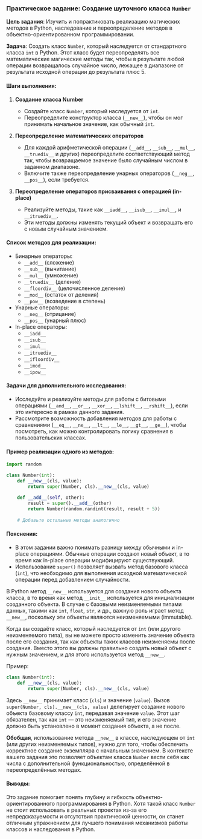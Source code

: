### Практическое задание: Создание шуточного класса `Number`

**Цель задания**: Изучить и попрактиковать реализацию магических методов в Python, наследование и переопределение методов в объектно-ориентированном программировании.

**Задача**: Создать класс `Number`, который наследуется от стандартного класса `int` в Python. Этот класс будет переопределять все математические магические методы так, чтобы в результате любой операции возвращалось случайное число, лежащее в диапазоне от результата исходной операции до результата плюс 5.

#### Шаги выполнения:

1. **Создание класса Number**
   - Создайте класс `Number`, который наследуется от `int`.
   - Переопределите конструктор класса (`__new__`), чтобы он мог принимать начальное значение, как обычный `int`.

2. **Переопределение математических операторов**
   - Для каждой арифметической операции (`__add__`, `__sub__`, `__mul__`, `__truediv__` и других) переопределите соответствующий метод так, чтобы возвращаемое значение было случайным числом в заданном диапазоне.
   - Включите также переопределение унарных операторов (`__neg__`, `__pos__`), если требуется.

3. **Переопределение операторов присваивания с операцией (in-place)**
   - Реализуйте методы, такие как `__iadd__`, `__isub__`, `__imul__`, и `__itruediv__`.
   - Эти методы должны изменять текущий объект и возвращать его с новым случайным значением.

#### Список методов для реализации:
- Бинарные операторы:
  - `__add__` (сложение)
  - `__sub__` (вычитание)
  - `__mul__` (умножение)
  - `__truediv__` (деление)
  - `__floordiv__` (целочисленное деление)
  - `__mod__` (остаток от деления)
  - `__pow__` (возведение в степень)
- Унарные операторы:
  - `__neg__` (отрицание)
  - `__pos__` (унарный плюс)
- In-place операторы:
  - `__iadd__`
  - `__isub__`
   - `__imul__`
  - `__itruediv__`
  - `__ifloordiv__`
  - `__imod__`
  - `__ipow__`

#### Задачи для дополнительного исследования:
- Исследуйте и реализуйте методы для работы с битовыми операциями (`__and__`, `__or__`, `__xor__`, `__lshift__`, `__rshift__`), если это интересно в рамках данного задания.
- Рассмотрите возможность добавления методов для работы с сравнениями (`__eq__`, `__ne__`, `__lt__`, `__le__`, `__gt__`, `__ge__`), чтобы посмотреть, как можно контролировать логику сравнения в пользовательских классах.

#### Пример реализации одного из методов:

```python
import random

class Number(int):
    def __new__(cls, value):
        return super(Number, cls).__new__(cls, value)
    
    def __add__(self, other):
        result = super().__add__(other)
        return Number(random.randint(result, result + 5))
    
    # Добавьте остальные методы аналогично
```

#### Пояснения:
- В этом задании важно понимать разницу между обычными и in-place операциями. Обычные операции создают новый объект, в то время как in-place операции модифицируют существующий.
- Использование `super()` позволяет вызвать метод базового класса (`int`), что необходимо для выполнения исходной математической операции перед добавлением случайности.

В Python метод `__new__` используется для создания нового объекта класса, в то время как метод `__init__` используется для инициализации созданного объекта. В случае с базовыми неизменяемыми типами данных, такими как `int`, `float`, `str`, и др., важную роль играет метод `__new__`, поскольку эти объекты являются неизменяемыми (immutable).

Когда вы создаёте класс, который наследуется от `int` (или другого неизменяемого типа), вы не можете просто изменить значение объекта после его создания, так как объекты таких классов неизменяемы после создания. Вместо этого вы должны правильно создать новый объект с нужным значением, и для этого используется метод `__new__`.

Пример:
```python
class Number(int):
    def __new__(cls, value):
        return super(Number, cls).__new__(cls, value)
```

Здесь `__new__` принимает класс (`cls`) и значение (`value`). Вызов `super(Number, cls).__new__(cls, value)` делегирует создание нового объекта базовому классу `int`, передавая значение `value`. Этот шаг обязателен, так как `int` — это неизменяемый тип, и его значение должно быть установлено в момент создания объекта, а не после.

**Обобщая**, использование метода `__new__` в классе, наследующем от `int` (или других неизменяемых типов), нужно для того, чтобы обеспечить корректное создание экземпляра с начальным значением. В контексте вашего задания это позволяет объектам класса `Number` вести себя как числа с дополнительной функциональностью, определённой в переопределённых методах.

#### Выводы:
Это задание помогает понять глубину и гибкость объектно-ориентированного программирования в Python. Хотя такой класс `Number` не стоит использовать в реальных проектах из-за его непредсказуемости и отсутствия практической ценности, он станет отличным упражнением для лучшего понимания механизмов работы классов и наследования в Python.
